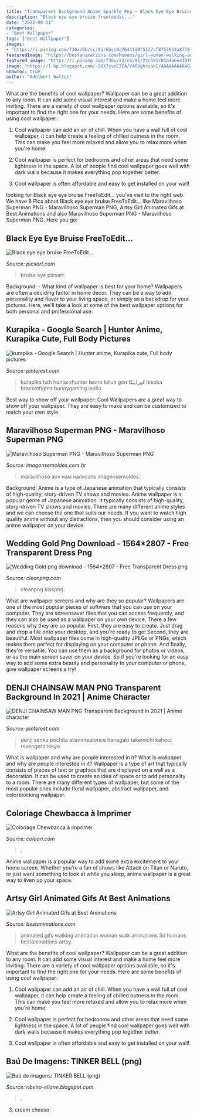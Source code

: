 ```yaml
---
title: "Transparent Background Anime Sparkle Png ~ Black Eye Eye Bruise Freetoedit..."
description: "Black eye eye bruise freetoedit..."
date: "2022-08-11"
categories:
- "Best Wallpaper"
tags: ["Best Wallpaper"]
images:
- "https://i.pinimg.com/736x/6b/cc/9a/6bcc9a76441d0f5127cf8755654a8779.jpg"
featuredImage: "https://bestanimations.com/Humans/girl-woman-walking-animated-gif-14.gif"
featured_image: "https://i.pinimg.com/736x/22/c6/91/22c691c01b4a6e419f0a3feb606820fd.jpg"
image: "https://1.bp.blogspot.com/-S6X7xvoE3EA/V46UghruakI/AAAAAAAAK40/k9cMXwCP6fYHEOPgtBX4Zabk_Zc54_eXQCLcB/s1600/Tinker%2BBell%2BPng-.png"
ShowToc: true
author: "Adelbert Walter"
---
```



What are the benefits of cool wallpaper?
Wallpaper can be a great addition to any room. It can add some visual interest and make a home feel more inviting. There are a variety of cool wallpaper options available, so it's important to find the right one for your needs. Here are some benefits of using cool wallpaper: 
1. Cool wallpaper can add an air of chill. When you have a wall full of cool wallpaper, it can help create a feeling of chilled outness in the room. This can make you feel more relaxed and allow you to relax more when you're home. 

2. Cool wallpaper is perfect for bedrooms and other areas that need some lightness in the space. A lot of people find cool wallpaper goes well with dark walls because it makes everything pop together better. 

3. Cool wallpaper is often affordable and easy to get installed on your wall!

	

		
looking for Black eye eye bruise FreeToEdit... you've visit to the right web. We have 8 Pics about Black eye eye bruise FreeToEdit... like Maravilhoso Superman PNG - Maravilhoso Superman PNG, Artsy Girl Animated Gifs at Best Animations and also Maravilhoso Superman PNG - Maravilhoso Superman PNG. Here you go:
		
    
## Black Eye Eye Bruise FreeToEdit...

<img loading=lazy src="http://cdn170.picsart.com/upscale-231352679020212.png" onerror="this.onerror=null;this.src='https://tse2.mm.bing.net/th?id=OIP.Exgv3h0spD7XunnW08L4WQHaGJ&amp;pid=15.1';" alt="Black eye eye bruise FreeToEdit...">

_Source: picsart.com_

>bruise eye picsart. 

	

Background: - What kind of wallpaper is best for your home?
Wallpapers are often a deciding factor in home décor. They can be a way to add personality and flavor to your living space, or simply as a backdrop for your pictures. Here, we'll take a look at some of the best wallpaper options for both personal and professional use.

    
## Kurapika - Google Search | Hunter Anime, Kurapika Cute, Full Body Pictures

<img loading=lazy src="https://i.pinimg.com/736x/6b/cc/9a/6bcc9a76441d0f5127cf8755654a8779.jpg" onerror="this.onerror=null;this.src='https://tse4.mm.bing.net/th?id=OIP.yNBu9UnOr0iiP95RjUEZ1gHaRe&amp;pid=15.1';" alt="kurapika - Google Search | Hunter anime, Kurapika cute, Full body pictures">

_Source: pinterest.com_

>kurapika hxh hunterxhunter leorio killua gon كورابيكا hisoka bracketfights bunnygaming leolio. 

	

Best way to show off your wallpaper:
Cool Wallpapers are a great way to show off your wallpaper. They are easy to make and can be customized to match your own style.

    
## Maravilhoso Superman PNG - Maravilhoso Superman PNG

<img loading=lazy src="https://imagensemoldes.com.br/wp-content/uploads/2020/07/Maravilhoso-Superman-PNG.png" onerror="this.onerror=null;this.src='https://tse1.mm.bing.net/th?id=OIP.noKPrsRERKdbkURs1ueuwAHaEk&amp;pid=15.1';" alt="Maravilhoso Superman PNG - Maravilhoso Superman PNG">

_Source: imagensemoldes.com.br_

>maravilhoso aov нам написать imagensemoldes. 

	

Background: Anime is a type of Japanese animation that typically consists of high-quality, story-driven TV shows and movies.
Anime wallpaper is a popular genre of Japanese animation. It typically consists of high-quality, story-driven TV shows and movies. There are many different anime styles and we can choose the one that suits our needs. If you want to watch high quality anime without any distractions, then you should consider using an anime wallpaper on your device.

    
## Wedding Gold Png Download - 1564*2807 - Free Transparent Dress Png

<img loading=lazy src="https://banner2.cleanpng.com/20180404/zie/kisspng-dress-evening-gown-gold-satin-women-dress-5ac47dd8a5fcc2.5740361015228267126799.jpg" onerror="this.onerror=null;this.src='https://tse4.mm.bing.net/th?id=OIP.9b9ls9gevDbI2RG2EwKvNgHaNV&amp;pid=15.1';" alt="Wedding Gold png download - 1564*2807 - Free Transparent Dress png">

_Source: cleanpng.com_

>cleanpng kisspng. 

	

What are wallpaper screens and why are they so popular?
Wallpapers are one of the most popular pieces of software that you can use on your computer. They are screensaver files that you can access frequently, and they can also be used as a wallpaper on your own device. There a few reasons why they are so popular. First, they are easy to create. Just drag and drop a file onto your desktop, and you're ready to go! Second, they are beautiful. Most wallpaper files come in high-quality JPEGs or PNGs, which makes them perfect for displaying on your computer or phone. And finally, they're versatile. You can use them as a background for photos or videos, or as the main screen saver on your device. So if you're looking for an easy way to add some extra beauty and personality to your computer or phone, give wallpaper screens a try!

    
## DENJI CHAINSAW MAN PNG Transparent Background In 2021 | Anime Character

<img loading=lazy src="https://i.pinimg.com/736x/22/c6/91/22c691c01b4a6e419f0a3feb606820fd.jpg" onerror="this.onerror=null;this.src='https://tse2.mm.bing.net/th?id=OIP.v2_suiyyTmImdAK2HjhCcgAAAA&amp;pid=15.1';" alt="DENJI CHAINSAW MAN PNG Transparent Background in 2021 | Anime character">

_Source: pinterest.com_

>denji senku pochita allanimeatonce hanagaki takemichi kahoot revengers tokyo. 

	

What is wallpaper and why are people interested in it?
What is wallpaper and why are people interested in it?
Wallpaper is a type of art that typically consists of pieces of text or graphics that are displayed on a wall as a decoration. It can be used to create an idea of space or to add personality to a room. There are many different types of wallpaper, but some of the most popular ones include floral wallpaper, abstract wallpaper, and colorblocking wallpaper.

    
## Coloriage Chewbacca à Imprimer

<img loading=lazy src="https://www.coloori.com/wp-content/uploads/2016/11/chewbacca.jpg" onerror="this.onerror=null;this.src='https://tse2.mm.bing.net/th?id=OIP.w8XT9PyVg6xXY0IDTFd0gQHaM7&amp;pid=15.1';" alt="Coloriage Chewbacca à imprimer">

_Source: coloori.com_

>. 

	

Anime wallpaper is a popular way to add some extra excitement to your home screen. Whether you’re a fan of shows like Attack on Titan or Naruto, or just want something to look at while you sleep, anime wallpaper is a great way to liven up your space.

    
## Artsy Girl Animated Gifs At Best Animations

<img loading=lazy src="https://bestanimations.com/Humans/girl-woman-walking-animated-gif-14.gif" onerror="this.onerror=null;this.src='https://tse3.mm.bing.net/th?id=OIP.jcxbc9QICvTjWvixqV5SiAAAAA&amp;pid=15.1';" alt="Artsy Girl Animated Gifs at Best Animations">

_Source: bestanimations.com_

>animated gifs walking animation woman walk animations 3d humans bestanimations artsy. 

	

What are the benefits of cool wallpaper?
Wallpaper can be a great addition to any room. It can add some visual interest and make a home feel more inviting. There are a variety of cool wallpaper options available, so it's important to find the right one for your needs. Here are some benefits of using cool wallpaper: 
1. Cool wallpaper can add an air of chill. When you have a wall full of cool wallpaper, it can help create a feeling of chilled outness in the room. This can make you feel more relaxed and allow you to relax more when you're home. 

2. Cool wallpaper is perfect for bedrooms and other areas that need some lightness in the space. A lot of people find cool wallpaper goes well with dark walls because it makes everything pop together better. 

3. Cool wallpaper is often affordable and easy to get installed on your wall!

    
## Baú De Imagens: TINKER BELL (png)

<img loading=lazy src="https://1.bp.blogspot.com/-S6X7xvoE3EA/V46UghruakI/AAAAAAAAK40/k9cMXwCP6fYHEOPgtBX4Zabk_Zc54_eXQCLcB/s1600/Tinker%2BBell%2BPng-.png" onerror="this.onerror=null;this.src='https://tse3.mm.bing.net/th?id=OIP.fEvuZOM2e14GQTS2_dZf3QAAAA&amp;pid=15.1';" alt="Baú de imagens: TINKER BELL (png)">

_Source: ribeiro-eliane.blogspot.com_

>. 

	

3. cream cheese 

